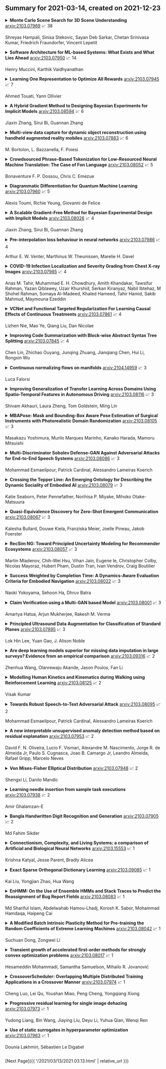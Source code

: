 ## Summary for 2021-03-14, created on 2021-12-23


<details><summary><b>Monte Carlo Scene Search for 3D Scene Understanding</b>
<a href="https://arxiv.org/abs/2103.07969">arxiv:2103.07969</a>
&#x1F4C8; 38 <br>
<p>Shreyas Hampali, Sinisa Stekovic, Sayan Deb Sarkar, Chetan Srinivasa Kumar, Friedrich Fraundorfer, Vincent Lepetit</p></summary>
<p>

**Abstract:** We explore how a general AI algorithm can be used for 3D scene understanding to reduce the need for training data. More exactly, we propose a modification of the Monte Carlo Tree Search (MCTS) algorithm to retrieve objects and room layouts from noisy RGB-D scans. While MCTS was developed as a game-playing algorithm, we show it can also be used for complex perception problems. Our adapted MCTS algorithm has few easy-to-tune hyperparameters and can optimise general losses. We use it to optimise the posterior probability of objects and room layout hypotheses given the RGB-D data. This results in an analysis-by-synthesis approach that explores the solution space by rendering the current solution and comparing it to the RGB-D observations. To perform this exploration even more efficiently, we propose simple changes to the standard MCTS' tree construction and exploration policy. We demonstrate our approach on the ScanNet dataset. Our method often retrieves configurations that are better than some manual annotations, especially on layouts.

</p>
</details>

<details><summary><b>Software Architecture for ML-based Systems: What Exists and What Lies Ahead</b>
<a href="https://arxiv.org/abs/2103.07950">arxiv:2103.07950</a>
&#x1F4C8; 14 <br>
<p>Henry Muccini, Karthik Vaidhyanathan</p></summary>
<p>

**Abstract:** The increasing usage of machine learning (ML) coupled with the software architectural challenges of the modern era has resulted in two broad research areas: i) software architecture for ML-based systems, which focuses on developing architectural techniques for better developing ML-based software systems, and ii) ML for software architectures, which focuses on developing ML techniques to better architect traditional software systems. In this work, we focus on the former side of the spectrum with a goal to highlight the different architecting practices that exist in the current scenario for architecting ML-based software systems. We identify four key areas of software architecture that need the attention of both the ML and software practitioners to better define a standard set of practices for architecting ML-based software systems. We base these areas in light of our experience in architecting an ML-based software system for solving queuing challenges in one of the largest museums in Italy.

</p>
</details>

<details><summary><b>Learning One Representation to Optimize All Rewards</b>
<a href="https://arxiv.org/abs/2103.07945">arxiv:2103.07945</a>
&#x1F4C8; 7 <br>
<p>Ahmed Touati, Yann Ollivier</p></summary>
<p>

**Abstract:** We introduce the forward-backward (FB) representation of the dynamics of a reward-free Markov decision process. It provides explicit near-optimal policies for any reward specified a posteriori. During an unsupervised phase, we use reward-free interactions with the environment to learn two representations via off-the-shelf deep learning methods and temporal difference (TD) learning. In the test phase, a reward representation is estimated either from observations or an explicit reward description (e.g., a target state). The optimal policy for that reward is directly obtained from these representations, with no planning. We assume access to an exploration scheme or replay buffer for the first phase.
  The corresponding unsupervised loss is well-principled: if training is perfect, the policies obtained are provably optimal for any reward function. With imperfect training, the sub-optimality is proportional to the unsupervised approximation error. The FB representation learns long-range relationships between states and actions, via a predictive occupancy map, without having to synthesize states as in model-based approaches.
  This is a step towards learning controllable agents in arbitrary black-box stochastic environments. This approach compares well to goal-oriented RL algorithms on discrete and continuous mazes, pixel-based MsPacman, and the FetchReach virtual robot arm. We also illustrate how the agent can immediately adapt to new tasks beyond goal-oriented RL.

</p>
</details>

<details><summary><b>A Hybrid Gradient Method to Designing Bayesian Experiments for Implicit Models</b>
<a href="https://arxiv.org/abs/2103.08594">arxiv:2103.08594</a>
&#x1F4C8; 6 <br>
<p>Jiaxin Zhang, Sirui Bi, Guannan Zhang</p></summary>
<p>

**Abstract:** Bayesian experimental design (BED) aims at designing an experiment to maximize the information gathering from the collected data. The optimal design is usually achieved by maximizing the mutual information (MI) between the data and the model parameters. When the analytical expression of the MI is unavailable, e.g., having implicit models with intractable data distributions, a neural network-based lower bound of the MI was recently proposed and a gradient ascent method was used to maximize the lower bound. However, the approach in Kleinegesse et al., 2020 requires a pathwise sampling path to compute the gradient of the MI lower bound with respect to the design variables, and such a pathwise sampling path is usually inaccessible for implicit models. In this work, we propose a hybrid gradient approach that leverages recent advances in variational MI estimator and evolution strategies (ES) combined with black-box stochastic gradient ascent (SGA) to maximize the MI lower bound. This allows the design process to be achieved through a unified scalable procedure for implicit models without sampling path gradients. Several experiments demonstrate that our approach significantly improves the scalability of BED for implicit models in high-dimensional design space.

</p>
</details>

<details><summary><b>Multi-view data capture for dynamic object reconstruction using handheld augmented reality mobiles</b>
<a href="https://arxiv.org/abs/2103.07883">arxiv:2103.07883</a>
&#x1F4C8; 6 <br>
<p>M. Bortolon, L. Bazzanella, F. Poiesi</p></summary>
<p>

**Abstract:** We propose a system to capture nearly-synchronous frame streams from multiple and moving handheld mobiles that is suitable for dynamic object 3D reconstruction. Each mobile executes Simultaneous Localisation and Mapping on-board to estimate its pose, and uses a wireless communication channel to send or receive synchronisation triggers. Our system can harvest frames and mobile poses in real time using a decentralised triggering strategy and a data-relay architecture that can be deployed either at the Edge or in the Cloud. We show the effectiveness of our system by employing it for 3D skeleton and volumetric reconstructions. Our triggering strategy achieves equal performance to that of an NTP-based synchronisation approach, but offers higher flexibility, as it can be adjusted online based on application needs. We created a challenging new dataset, namely 4DM, that involves six handheld augmented reality mobiles recording an actor performing sports actions outdoors. We validate our system on 4DM, analyse its strengths and limitations, and compare its modules with alternative ones.

</p>
</details>

<details><summary><b>Crowdsourced Phrase-Based Tokenization for Low-Resourced Neural Machine Translation: The Case of Fon Language</b>
<a href="https://arxiv.org/abs/2103.08052">arxiv:2103.08052</a>
&#x1F4C8; 5 <br>
<p>Bonaventure F. P. Dossou, Chris C. Emezue</p></summary>
<p>

**Abstract:** Building effective neural machine translation (NMT) models for very low-resourced and morphologically rich African indigenous languages is an open challenge. Besides the issue of finding available resources for them, a lot of work is put into preprocessing and tokenization. Recent studies have shown that standard tokenization methods do not always adequately deal with the grammatical, diacritical, and tonal properties of some African languages. That, coupled with the extremely low availability of training samples, hinders the production of reliable NMT models. In this paper, using Fon language as a case study, we revisit standard tokenization methods and introduce Word-Expressions-Based (WEB) tokenization, a human-involved super-words tokenization strategy to create a better representative vocabulary for training. Furthermore, we compare our tokenization strategy to others on the Fon-French and French-Fon translation tasks.

</p>
</details>

<details><summary><b>Diagrammatic Differentiation for Quantum Machine Learning</b>
<a href="https://arxiv.org/abs/2103.07960">arxiv:2103.07960</a>
&#x1F4C8; 5 <br>
<p>Alexis Toumi, Richie Yeung, Giovanni de Felice</p></summary>
<p>

**Abstract:** We introduce diagrammatic differentiation for tensor calculus by generalising the dual number construction from rigs to monoidal categories. Applying this to ZX diagrams, we show how to calculate diagrammatically the gradient of a linear map with respect to a phase parameter. For diagrams of parametrised quantum circuits, we get the well-known parameter-shift rule at the basis of many variational quantum algorithms. We then extend our method to the automatic differentation of hybrid classical-quantum circuits, using diagrams with bubbles to encode arbitrary non-linear operators. Moreover, diagrammatic differentiation comes with an open-source implementation in DisCoPy, the Python library for monoidal categories. Diagrammatic gradients of classical-quantum circuits can then be simplified using the PyZX library and executed on quantum hardware via the tket compiler. This opens the door to many practical applications harnessing both the structure of string diagrams and the computational power of quantum machine learning.

</p>
</details>

<details><summary><b>A Scalable Gradient-Free Method for Bayesian Experimental Design with Implicit Models</b>
<a href="https://arxiv.org/abs/2103.08026">arxiv:2103.08026</a>
&#x1F4C8; 4 <br>
<p>Jiaxin Zhang, Sirui Bi, Guannan Zhang</p></summary>
<p>

**Abstract:** Bayesian experimental design (BED) is to answer the question that how to choose designs that maximize the information gathering. For implicit models, where the likelihood is intractable but sampling is possible, conventional BED methods have difficulties in efficiently estimating the posterior distribution and maximizing the mutual information (MI) between data and parameters. Recent work proposed the use of gradient ascent to maximize a lower bound on MI to deal with these issues. However, the approach requires a sampling path to compute the pathwise gradient of the MI lower bound with respect to the design variables, and such a pathwise gradient is usually inaccessible for implicit models. In this paper, we propose a novel approach that leverages recent advances in stochastic approximate gradient ascent incorporated with a smoothed variational MI estimator for efficient and robust BED. Without the necessity of pathwise gradients, our approach allows the design process to be achieved through a unified procedure with an approximate gradient for implicit models. Several experiments show that our approach outperforms baseline methods, and significantly improves the scalability of BED in high-dimensional problems.

</p>
</details>

<details><summary><b>Pre-interpolation loss behaviour in neural networks</b>
<a href="https://arxiv.org/abs/2103.07986">arxiv:2103.07986</a>
&#x1F4C8; 4 <br>
<p>Arthur E. W. Venter, Marthinus W. Theunissen, Marelie H. Davel</p></summary>
<p>

**Abstract:** When training neural networks as classifiers, it is common to observe an increase in average test loss while still maintaining or improving the overall classification accuracy on the same dataset. In spite of the ubiquity of this phenomenon, it has not been well studied and is often dismissively attributed to an increase in borderline correct classifications. We present an empirical investigation that shows how this phenomenon is actually a result of the differential manner by which test samples are processed. In essence: test loss does not increase overall, but only for a small minority of samples. Large representational capacities allow losses to decrease for the vast majority of test samples at the cost of extreme increases for others. This effect seems to be mainly caused by increased parameter values relating to the correctly processed sample features. Our findings contribute to the practical understanding of a common behaviour of deep neural networks. We also discuss the implications of this work for network optimisation and generalisation.

</p>
</details>

<details><summary><b>COVID-19 Infection Localization and Severity Grading from Chest X-ray Images</b>
<a href="https://arxiv.org/abs/2103.07985">arxiv:2103.07985</a>
&#x1F4C8; 4 <br>
<p>Anas M. Tahir, Muhammad E. H. Chowdhury, Amith Khandakar, Tawsifur Rahman, Yazan Qiblawey, Uzair Khurshid, Serkan Kiranyaz, Nabil Ibtehaz, M Shohel Rahman, Somaya Al-Madeed, Khaled Hameed, Tahir Hamid, Sakib Mahmud, Maymouna Ezeddin</p></summary>
<p>

**Abstract:** Coronavirus disease 2019 (COVID-19) has been the main agenda of the whole world, since it came into sight in December 2019 as it has significantly affected the world economy and healthcare system. Given the effects of COVID-19 on pulmonary tissues, chest radiographic imaging has become a necessity for screening and monitoring the disease. Numerous studies have proposed Deep Learning approaches for the automatic diagnosis of COVID-19. Although these methods achieved astonishing performance in detection, they have used limited chest X-ray (CXR) repositories for evaluation, usually with a few hundred COVID-19 CXR images only. Thus, such data scarcity prevents reliable evaluation with the potential of overfitting. In addition, most studies showed no or limited capability in infection localization and severity grading of COVID-19 pneumonia. In this study, we address this urgent need by proposing a systematic and unified approach for lung segmentation and COVID-19 localization with infection quantification from CXR images. To accomplish this, we have constructed the largest benchmark dataset with 33,920 CXR images, including 11,956 COVID-19 samples, where the annotation of ground-truth lung segmentation masks is performed on CXRs by a novel human-machine collaborative approach. An extensive set of experiments was performed using the state-of-the-art segmentation networks, U-Net, U-Net++, and Feature Pyramid Networks (FPN). The developed network, after an extensive iterative process, reached a superior performance for lung region segmentation with Intersection over Union (IoU) of 96.11% and Dice Similarity Coefficient (DSC) of 97.99%. Furthermore, COVID-19 infections of various shapes and types were reliably localized with 83.05% IoU and 88.21% DSC. Finally, the proposed approach has achieved an outstanding COVID-19 detection performance with both sensitivity and specificity values above 99%.

</p>
</details>

<details><summary><b>VCNet and Functional Targeted Regularization For Learning Causal Effects of Continuous Treatments</b>
<a href="https://arxiv.org/abs/2103.07861">arxiv:2103.07861</a>
&#x1F4C8; 4 <br>
<p>Lizhen Nie, Mao Ye, Qiang Liu, Dan Nicolae</p></summary>
<p>

**Abstract:** Motivated by the rising abundance of observational data with continuous treatments, we investigate the problem of estimating the average dose-response curve (ADRF). Available parametric methods are limited in their model space, and previous attempts in leveraging neural network to enhance model expressiveness relied on partitioning continuous treatment into blocks and using separate heads for each block; this however produces in practice discontinuous ADRFs. Therefore, the question of how to adapt the structure and training of neural network to estimate ADRFs remains open. This paper makes two important contributions. First, we propose a novel varying coefficient neural network (VCNet) that improves model expressiveness while preserving continuity of the estimated ADRF. Second, to improve finite sample performance, we generalize targeted regularization to obtain a doubly robust estimator of the whole ADRF curve.

</p>
</details>

<details><summary><b>Improving Code Summarization with Block-wise Abstract Syntax Tree Splitting</b>
<a href="https://arxiv.org/abs/2103.07845">arxiv:2103.07845</a>
&#x1F4C8; 4 <br>
<p>Chen Lin, Zhichao Ouyang, Junqing Zhuang, Jianqiang Chen, Hui Li, Rongxin Wu</p></summary>
<p>

**Abstract:** Automatic code summarization frees software developers from the heavy burden of manual commenting and benefits software development and maintenance. Abstract Syntax Tree (AST), which depicts the source code's syntactic structure, has been incorporated to guide the generation of code summaries. However, existing AST based methods suffer from the difficulty of training and generate inadequate code summaries. In this paper, we present the Block-wise Abstract Syntax Tree Splitting method (BASTS for short), which fully utilizes the rich tree-form syntax structure in ASTs, for improving code summarization. BASTS splits the code of a method based on the blocks in the dominator tree of the Control Flow Graph, and generates a split AST for each code split. Each split AST is then modeled by a Tree-LSTM using a pre-training strategy to capture local non-linear syntax encoding. The learned syntax encoding is combined with code encoding, and fed into Transformer to generate high-quality code summaries. Comprehensive experiments on benchmarks have demonstrated that BASTS significantly outperforms state-of-the-art approaches in terms of various evaluation metrics. To facilitate reproducibility, our implementation is available at https://github.com/XMUDM/BASTS.

</p>
</details>

<details><summary><b>Continuous normalizing flows on manifolds</b>
<a href="https://arxiv.org/abs/2104.14959">arxiv:2104.14959</a>
&#x1F4C8; 3 <br>
<p>Luca Falorsi</p></summary>
<p>

**Abstract:** Normalizing flows are a powerful technique for obtaining reparameterizable samples from complex multimodal distributions. Unfortunately, current approaches are only available for the most basic geometries and fall short when the underlying space has a nontrivial topology, limiting their applicability for most real-world data. Using fundamental ideas from differential geometry and geometric control theory, we describe how the recently introduced Neural ODEs and continuous normalizing flows can be extended to arbitrary smooth manifolds. We propose a general methodology for parameterizing vector fields on these spaces and demonstrate how gradient-based learning can be performed. Additionally, we provide a scalable unbiased estimator for the divergence in this generalized setting. Experiments on a diverse selection of spaces empirically showcase the defined framework's ability to obtain reparameterizable samples from complex distributions.

</p>
</details>

<details><summary><b>Improving Generalization of Transfer Learning Across Domains Using Spatio-Temporal Features in Autonomous Driving</b>
<a href="https://arxiv.org/abs/2103.08116">arxiv:2103.08116</a>
&#x1F4C8; 3 <br>
<p>Shivam Akhauri, Laura Zheng, Tom Goldstein, Ming Lin</p></summary>
<p>

**Abstract:** Practical learning-based autonomous driving models must be capable of generalizing learned behaviors from simulated to real domains, and from training data to unseen domains with unusual image properties. In this paper, we investigate transfer learning methods that achieve robustness to domain shifts by taking advantage of the invariance of spatio-temporal features across domains. In this paper, we propose a transfer learning method to improve generalization across domains via transfer of spatio-temporal features and salient data augmentation. Our model uses a CNN-LSTM network with Inception modules for image feature extraction. Our method runs in two phases: Phase 1 involves training on source domain data, while Phase 2 performs training on target domain data that has been supplemented by feature maps generated using the Phase 1 model. Our model significantly improves performance in unseen test cases for both simulation-to-simulation transfer as well as simulation-to-real transfer by up to +37.3\% in test accuracy and up to +40.8\% in steering angle prediction, compared to other SOTA methods across multiple datasets.

</p>
</details>

<details><summary><b>MBAPose: Mask and Bounding-Box Aware Pose Estimation of Surgical Instruments with Photorealistic Domain Randomization</b>
<a href="https://arxiv.org/abs/2103.08105">arxiv:2103.08105</a>
&#x1F4C8; 3 <br>
<p>Masakazu Yoshimura, Murilo Marques Marinho, Kanako Harada, Mamoru Mitsuishi</p></summary>
<p>

**Abstract:** Surgical robots are controlled using a priori models based on robots' geometric parameters, which are calibrated before the surgical procedure. One of the challenges in using robots in real surgical settings is that parameters change over time, consequently deteriorating control accuracy. In this context, our group has been investigating online calibration strategies without added sensors. In one step toward that goal, we have developed an algorithm to estimate the pose of the instruments' shafts in endoscopic images. In this study, we build upon that earlier work and propose a new framework to more precisely estimate the pose of a rigid surgical instrument. Our strategy is based on a novel pose estimation model called MBAPose and the use of synthetic training data. Our experiments demonstrated an improvement of 21 % for translation error and 26 % for orientation error on synthetic test data with respect to our previous work. Results with real test data provide a baseline for further research.

</p>
</details>

<details><summary><b>Multi-Discriminator Sobolev Defense-GAN Against Adversarial Attacks for End-to-End Speech Systems</b>
<a href="https://arxiv.org/abs/2103.08086">arxiv:2103.08086</a>
&#x1F4C8; 3 <br>
<p>Mohammad Esmaeilpour, Patrick Cardinal, Alessandro Lameiras Koerich</p></summary>
<p>

**Abstract:** This paper introduces a defense approach against end-to-end adversarial attacks developed for cutting-edge speech-to-text systems. The proposed defense algorithm has four major steps. First, we represent speech signals with 2D spectrograms using the short-time Fourier transform. Second, we iteratively find a safe vector using a spectrogram subspace projection operation. This operation minimizes the chordal distance adjustment between spectrograms with an additional regularization term. Third, we synthesize a spectrogram with such a safe vector using a novel GAN architecture trained with Sobolev integral probability metric. To improve the model's performance in terms of stability and the total number of learned modes, we impose an additional constraint on the generator network. Finally, we reconstruct the signal from the synthesized spectrogram and the Griffin-Lim phase approximation technique. We evaluate the proposed defense approach against six strong white and black-box adversarial attacks benchmarked on DeepSpeech, Kaldi, and Lingvo models. Our experimental results show that our algorithm outperforms other state-of-the-art defense algorithms both in terms of accuracy and signal quality.

</p>
</details>

<details><summary><b>Crossing the Tepper Line: An Emerging Ontology for Describing the Dynamic Sociality of Embodied AI</b>
<a href="https://arxiv.org/abs/2103.08079">arxiv:2103.08079</a>
&#x1F4C8; 3 <br>
<p>Katie Seaborn, Peter Pennefather, Norihisa P. Miyake, Mihoko Otake-Matsuura</p></summary>
<p>

**Abstract:** Artificial intelligences (AI) are increasingly being embodied and embedded in the world to carry out tasks and support decision-making with and for people. Robots, recommender systems, voice assistants, virtual humans - do these disparate types of embodied AI have something in common? Here we show how they can manifest as "socially embodied AI." We define this as the state that embodied AI "circumstantially" take on within interactive contexts when perceived as both social and agentic by people. We offer a working ontology that describes how embodied AI can dynamically transition into socially embodied AI. We propose an ontological heuristic for describing the threshold: the Tepper line. We reinforce our theoretical work with expert insights from a card sort workshop. We end with two case studies to illustrate the dynamic and contextual nature of this heuristic.

</p>
</details>

<details><summary><b>Quasi-Equivalence Discovery for Zero-Shot Emergent Communication</b>
<a href="https://arxiv.org/abs/2103.08067">arxiv:2103.08067</a>
&#x1F4C8; 3 <br>
<p>Kalesha Bullard, Douwe Kiela, Franziska Meier, Joelle Pineau, Jakob Foerster</p></summary>
<p>

**Abstract:** Effective communication is an important skill for enabling information exchange in multi-agent settings and emergent communication is now a vibrant field of research, with common settings involving discrete cheap-talk channels. Since, by definition, these settings involve arbitrary encoding of information, typically they do not allow for the learned protocols to generalize beyond training partners. In contrast, in this work, we present a novel problem setting and the Quasi-Equivalence Discovery (QED) algorithm that allows for zero-shot coordination (ZSC), i.e., discovering protocols that can generalize to independently trained agents. Real world problem settings often contain costly communication channels, e.g., robots have to physically move their limbs, and a non-uniform distribution over intents. We show that these two factors lead to unique optimal ZSC policies in referential games, where agents use the energy cost of the messages to communicate intent. Other-Play was recently introduced for learning optimal ZSC policies, but requires prior access to the symmetries of the problem. Instead, QED can iteratively discovers the symmetries in this setting and converges to the optimal ZSC policy.

</p>
</details>

<details><summary><b>RecSim NG: Toward Principled Uncertainty Modeling for Recommender Ecosystems</b>
<a href="https://arxiv.org/abs/2103.08057">arxiv:2103.08057</a>
&#x1F4C8; 3 <br>
<p>Martin Mladenov, Chih-Wei Hsu, Vihan Jain, Eugene Ie, Christopher Colby, Nicolas Mayoraz, Hubert Pham, Dustin Tran, Ivan Vendrov, Craig Boutilier</p></summary>
<p>

**Abstract:** The development of recommender systems that optimize multi-turn interaction with users, and model the interactions of different agents (e.g., users, content providers, vendors) in the recommender ecosystem have drawn increasing attention in recent years. Developing and training models and algorithms for such recommenders can be especially difficult using static datasets, which often fail to offer the types of counterfactual predictions needed to evaluate policies over extended horizons. To address this, we develop RecSim NG, a probabilistic platform for the simulation of multi-agent recommender systems. RecSim NG is a scalable, modular, differentiable simulator implemented in Edward2 and TensorFlow. It offers: a powerful, general probabilistic programming language for agent-behavior specification; tools for probabilistic inference and latent-variable model learning, backed by automatic differentiation and tracing; and a TensorFlow-based runtime for running simulations on accelerated hardware. We describe RecSim NG and illustrate how it can be used to create transparent, configurable, end-to-end models of a recommender ecosystem, complemented by a small set of simple use cases that demonstrate how RecSim NG can help both researchers and practitioners easily develop and train novel algorithms for recommender systems.

</p>
</details>

<details><summary><b>Success Weighted by Completion Time: A Dynamics-Aware Evaluation Criteria for Embodied Navigation</b>
<a href="https://arxiv.org/abs/2103.08022">arxiv:2103.08022</a>
&#x1F4C8; 3 <br>
<p>Naoki Yokoyama, Sehoon Ha, Dhruv Batra</p></summary>
<p>

**Abstract:** We present Success weighted by Completion Time (SCT), a new metric for evaluating navigation performance for mobile robots. Several related works on navigation have used Success weighted by Path Length (SPL) as the primary method of evaluating the path an agent makes to a goal location, but SPL is limited in its ability to properly evaluate agents with complex dynamics. In contrast, SCT explicitly takes the agent's dynamics model into consideration, and aims to accurately capture how well the agent has approximated the fastest navigation behavior afforded by its dynamics. While several embodied navigation works use point-turn dynamics, we focus on unicycle-cart dynamics for our agent, which better exemplifies the dynamics model of popular mobile robotics platforms (e.g., LoCoBot, TurtleBot, Fetch, etc.). We also present RRT*-Unicycle, an algorithm for unicycle dynamics that estimates the fastest collision-free path and completion time from a starting pose to a goal location in an environment containing obstacles. We experiment with deep reinforcement learning and reward shaping to train and compare the navigation performance of agents with different dynamics models. In evaluating these agents, we show that in contrast to SPL, SCT is able to capture the advantages in navigation speed a unicycle model has over a simpler point-turn model of dynamics. Lastly, we show that we can successfully deploy our trained models and algorithms outside of simulation in the real world. We embody our agents in an real robot to navigate an apartment, and show that they can generalize in a zero-shot manner.

</p>
</details>

<details><summary><b>Claim Verification using a Multi-GAN based Model</b>
<a href="https://arxiv.org/abs/2103.08001">arxiv:2103.08001</a>
&#x1F4C8; 3 <br>
<p>Amartya Hatua, Arjun Mukherjee, Rakesh M. Verma</p></summary>
<p>

**Abstract:** This article describes research on claim verification carried out using a multiple GAN-based model. The proposed model consists of three pairs of generators and discriminators. The generator and discriminator pairs are responsible for generating synthetic data for supported and refuted claims and claim labels. A theoretical discussion about the proposed model is provided to validate the equilibrium state of the model. The proposed model is applied to the FEVER dataset, and a pre-trained language model is used for the input text data. The synthetically generated data helps to gain information which helps the model to perform better than state of the art models and other standard classifiers.

</p>
</details>

<details><summary><b>Principled Ultrasound Data Augmentation for Classification of Standard Planes</b>
<a href="https://arxiv.org/abs/2103.07895">arxiv:2103.07895</a>
&#x1F4C8; 3 <br>
<p>Lok Hin Lee, Yuan Gao, J. Alison Noble</p></summary>
<p>

**Abstract:** Deep learning models with large learning capacities often overfit to medical imaging datasets. This is because training sets are often relatively small due to the significant time and financial costs incurred in medical data acquisition and labelling. Data augmentation is therefore often used to expand the availability of training data and to increase generalization. However, augmentation strategies are often chosen on an ad-hoc basis without justification. In this paper, we present an augmentation policy search method with the goal of improving model classification performance. We include in the augmentation policy search additional transformations that are often used in medical image analysis and evaluate their performance. In addition, we extend the augmentation policy search to include non-linear mixed-example data augmentation strategies. Using these learned policies, we show that principled data augmentation for medical image model training can lead to significant improvements in ultrasound standard plane detection, with an an average F1-score improvement of 7.0% overall over naive data augmentation strategies in ultrasound fetal standard plane classification. We find that the learned representations of ultrasound images are better clustered and defined with optimized data augmentation.

</p>
</details>

<details><summary><b>Are deep learning models superior for missing data imputation in large surveys? Evidence from an empirical comparison</b>
<a href="https://arxiv.org/abs/2103.09316">arxiv:2103.09316</a>
&#x1F4C8; 2 <br>
<p>Zhenhua Wang, Olanrewaju Akande, Jason Poulos, Fan Li</p></summary>
<p>

**Abstract:** Multiple imputation (MI) is the state-of-the-art approach for dealing with missing data arising from non-response in sample surveys. Multiple imputation by chained equations (MICE) is the most widely used MI method, but it lacks theoretical foundation and is computationally intensive. Recently, MI methods based on deep learning models have been developed with encouraging results in small studies. However, there has been limited research on systematically evaluating their performance in realistic settings comparing to MICE, particularly in large-scale surveys. This paper provides a general framework for using simulations based on real survey data and several performance metrics to compare MI methods. We conduct extensive simulation studies based on the American Community Survey data to compare repeated sampling properties of four machine learning based MI methods: MICE with classification trees, MICE with random forests, generative adversarial imputation network, and multiple imputation using denoising autoencoders. We find the deep learning based MI methods dominate MICE in terms of computational time; however, MICE with classification trees consistently outperforms the deep learning MI methods in terms of bias, mean squared error, and coverage under a range of realistic settings.

</p>
</details>

<details><summary><b>Modelling Human Kinetics and Kinematics during Walking using Reinforcement Learning</b>
<a href="https://arxiv.org/abs/2103.08125">arxiv:2103.08125</a>
&#x1F4C8; 2 <br>
<p>Visak Kumar</p></summary>
<p>

**Abstract:** In this work, we develop an automated method to generate 3D human walking motion in simulation which is comparable to real-world human motion. At the core, our work leverages the ability of deep reinforcement learning methods to learn high-dimensional motor skills while being robust to variations in the environment dynamics. Our approach iterates between policy learning and parameter identification to match the real-world bio-mechanical human data. We present a thorough evaluation of the kinematics, kinetics and ground reaction forces generated by our learned virtual human agent. We also show that the method generalizes well across human-subjects with different kinematic structure and gait-characteristics.

</p>
</details>

<details><summary><b>Towards Robust Speech-to-Text Adversarial Attack</b>
<a href="https://arxiv.org/abs/2103.08095">arxiv:2103.08095</a>
&#x1F4C8; 2 <br>
<p>Mohammad Esmaeilpour, Patrick Cardinal, Alessandro Lameiras Koerich</p></summary>
<p>

**Abstract:** This paper introduces a novel adversarial algorithm for attacking the state-of-the-art speech-to-text systems, namely DeepSpeech, Kaldi, and Lingvo. Our approach is based on developing an extension for the conventional distortion condition of the adversarial optimization formulation using the Cramèr integral probability metric. Minimizing over this metric, which measures the discrepancies between original and adversarial samples' distributions, contributes to crafting signals very close to the subspace of legitimate speech recordings. This helps to yield more robust adversarial signals against playback over-the-air without employing neither costly expectation over transformation operations nor static room impulse response simulations. Our approach outperforms other targeted and non-targeted algorithms in terms of word error rate and sentence-level-accuracy with competitive performance on the crafted adversarial signals' quality. Compared to seven other strong white and black-box adversarial attacks, our proposed approach is considerably more resilient against multiple consecutive playbacks over-the-air, corroborating its higher robustness in noisy environments.

</p>
</details>

<details><summary><b>A new interpretable unsupervised anomaly detection method based on residual explanation</b>
<a href="https://arxiv.org/abs/2103.07953">arxiv:2103.07953</a>
&#x1F4C8; 2 <br>
<p>David F. N. Oliveira, Lucio F. Vismari, Alexandre M. Nascimento, Jorge R. de Almeida Jr, Paulo S. Cugnasca, Joao B. Camargo Jr, Leandro Almeida, Rafael Gripp, Marcelo Neves</p></summary>
<p>

**Abstract:** Despite the superior performance in modeling complex patterns to address challenging problems, the black-box nature of Deep Learning (DL) methods impose limitations to their application in real-world critical domains. The lack of a smooth manner for enabling human reasoning about the black-box decisions hinder any preventive action to unexpected events, in which may lead to catastrophic consequences. To tackle the unclearness from black-box models, interpretability became a fundamental requirement in DL-based systems, leveraging trust and knowledge by providing ways to understand the model's behavior. Although a current hot topic, further advances are still needed to overcome the existing limitations of the current interpretability methods in unsupervised DL-based models for Anomaly Detection (AD). Autoencoders (AE) are the core of unsupervised DL-based for AD applications, achieving best-in-class performance. However, due to their hybrid aspect to obtain the results (by requiring additional calculations out of network), only agnostic interpretable methods can be applied to AE-based AD. These agnostic methods are computationally expensive to process a large number of parameters. In this paper we present the RXP (Residual eXPlainer), a new interpretability method to deal with the limitations for AE-based AD in large-scale systems. It stands out for its implementation simplicity, low computational cost and deterministic behavior, in which explanations are obtained through the deviation analysis of reconstructed input features. In an experiment using data from a real heavy-haul railway line, the proposed method achieved superior performance compared to SHAP, demonstrating its potential to support decision making in large scale critical systems.

</p>
</details>

<details><summary><b>Von Mises-Fisher Elliptical Distribution</b>
<a href="https://arxiv.org/abs/2103.07948">arxiv:2103.07948</a>
&#x1F4C8; 2 <br>
<p>Shengxi Li, Danilo Mandic</p></summary>
<p>

**Abstract:** A large class of modern probabilistic learning systems assumes symmetric distributions, however, real-world data tend to obey skewed distributions and are thus not always adequately modelled through symmetric distributions. To address this issue, elliptical distributions are increasingly used to generalise symmetric distributions, and further improvements to skewed elliptical distributions have recently attracted much attention. However, existing approaches are either hard to estimate or have complicated and abstract representations. To this end, we propose to employ the von-Mises-Fisher (vMF) distribution to obtain an explicit and simple probability representation of the skewed elliptical distribution. This is shown not only to allow us to deal with non-symmetric learning systems, but also to provide a physically meaningful way of generalising skewed distributions. For rigour, our extension is proved to share important and desirable properties with its symmetric counterpart. We also demonstrate that the proposed vMF distribution is both easy to generate and stable to estimate, both theoretically and through examples.

</p>
</details>

<details><summary><b>Learning needle insertion from sample task executions</b>
<a href="https://arxiv.org/abs/2103.07938">arxiv:2103.07938</a>
&#x1F4C8; 2 <br>
<p>Amir Ghalamzan-E</p></summary>
<p>

**Abstract:** Automating a robotic task, e.g., robotic suturing can be very complex and time-consuming. Learning a task model to autonomously perform the task is invaluable making the technology, robotic surgery, accessible for a wider community. The data of robotic surgery can be easily logged where the collected data can be used to learn task models. This will result in reduced time and cost of robotic surgery in which a surgeon can supervise the robot operation or give high-level commands instead of low-level control of the tools. We present a data-set of needle insertion in soft tissue with two arms where Arm 1 inserts the needle into the tissue and Arm 2 actively manipulate the soft tissue to ensure the desired and actual exit points are the same. This is important in real-surgery because suturing without active manipulation of tissue may yield failure of the suturing as the stitch may not grip enough tissue to resist the force applied for the suturing. We present a needle insertion dataset including 60 successful trials recorded by 3 pair of stereo cameras. Moreover, we present Deep-robot Learning from Demonstrations that predicts the desired state of the robot at the time step after t (which the optimal action taken at t yields) by looking at the video of the past time steps, i.e. n step time history where N is the memory time window, of the task execution. The experimental results illustrate our proposed deep model architecture is outperforming the existing methods. Although the solution is not yet ready to be deployed on a real robot, the results indicate the possibility of future development for real robot deployment.

</p>
</details>

<details><summary><b>Bangla Handwritten Digit Recognition and Generation</b>
<a href="https://arxiv.org/abs/2103.07905">arxiv:2103.07905</a>
&#x1F4C8; 2 <br>
<p>Md Fahim Sikder</p></summary>
<p>

**Abstract:** Handwritten digit or numeral recognition is one of the classical issues in the area of pattern recognition and has seen tremendous advancement because of the recent wide availability of computing resources. Plentiful works have already done on English, Arabic, Chinese, Japanese handwritten script. Some work on Bangla also have been done but there is space for development. From that angle, in this paper, an architecture has been implemented which achieved the validation accuracy of 99.44% on BHAND dataset and outperforms Alexnet and Inception V3 architecture. Beside digit recognition, digit generation is another field which has recently caught the attention of the researchers though not many works have been done in this field especially on Bangla. In this paper, a Semi-Supervised Generative Adversarial Network or SGAN has been applied to generate Bangla handwritten numerals and it successfully generated Bangla digits.

</p>
</details>

<details><summary><b>Connectionism, Complexity, and Living Systems: a comparison of Artificial and Biological Neural Networks</b>
<a href="https://arxiv.org/abs/2103.15553">arxiv:2103.15553</a>
&#x1F4C8; 1 <br>
<p>Krishna Katyal, Jesse Parent, Bradly Alicea</p></summary>
<p>

**Abstract:** While Artificial Neural Networks (ANNs) have yielded impressive results in the realm of simulated intelligent behavior, it is important to remember that they are but sparse approximations of Biological Neural Networks (BNNs). We go beyond comparison of ANNs and BNNs to introduce principles from BNNs that might guide the further development of ANNs as embodied neural models. These principles include representational complexity, complex network structure/energetics, and robust function. We then consider these principles in ways that might be implemented in the future development of ANNs. In conclusion, we consider the utility of this comparison, particularly in terms of building more robust and dynamic ANNs. This even includes constructing a morphology and sensory apparatus to create an embodied ANN, which when complemented with the organizational and functional advantages of BNNs unlocks the adaptive potential of lifelike networks.

</p>
</details>

<details><summary><b>Exact Sparse Orthogonal Dictionary Learning</b>
<a href="https://arxiv.org/abs/2103.09085">arxiv:2103.09085</a>
&#x1F4C8; 1 <br>
<p>Kai Liu, Yongjian Zhao, Hua Wang</p></summary>
<p>

**Abstract:** Over the past decade, learning a dictionary from input images for sparse modeling has been one of the topics which receive most research attention in image processing and compressed sensing. Most existing dictionary learning methods consider an over-complete dictionary, such as the K-SVD method, which may result in high mutual incoherence and therefore has a negative impact in recognition. On the other side, the sparse codes are usually optimized by adding the $\ell_0$ or $\ell_1$-norm penalty, but with no strict sparsity guarantee. In this paper, we propose an orthogonal dictionary learning model which can obtain strictly sparse codes and orthogonal dictionary with global sequence convergence guarantee. We find that our method can result in better denoising results than over-complete dictionary based learning methods, and has the additional advantage of high computation efficiency.

</p>
</details>

<details><summary><b>EnHMM: On the Use of Ensemble HMMs and Stack Traces to Predict the Reassignment of Bug Report Fields</b>
<a href="https://arxiv.org/abs/2103.08083">arxiv:2103.08083</a>
&#x1F4C8; 1 <br>
<p>Md Shariful Islam, Abdelwahab Hamou-Lhadj, Korosh K. Sabor, Mohammad Hamdaqa, Haipeng Cai</p></summary>
<p>

**Abstract:** Bug reports (BR) contain vital information that can help triaging teams prioritize and assign bugs to developers who will provide the fixes. However, studies have shown that BR fields often contain incorrect information that need to be reassigned, which delays the bug fixing process. There exist approaches for predicting whether a BR field should be reassigned or not. These studies use mainly BR descriptions and traditional machine learning algorithms (SVM, KNN, etc.). As such, they do not fully benefit from the sequential order of information in BR data, such as function call sequences in BR stack traces, which may be valuable for improving the prediction accuracy. In this paper, we propose a novel approach, called EnHMM, for predicting the reassignment of BR fields using ensemble Hidden Markov Models (HMMs), trained on stack traces. EnHMM leverages the natural ability of HMMs to represent sequential data to model the temporal order of function calls in BR stack traces. When applied to Eclipse and Gnome BR repositories, EnHMM achieves an average precision, recall, and F-measure of 54%, 76%, and 60% on Eclipse dataset and 41%, 69%, and 51% on Gnome dataset. We also found that EnHMM improves over the best single HMM by 36% for Eclipse and 76% for Gnome. Finally, when comparing EnHMM to Im.ML.KNN, a recent approach in the field, we found that the average F-measure score of EnHMM improves the average F-measure of Im.ML.KNN by 6.80% and improves the average recall of Im.ML.KNN by 36.09%. However, the average precision of EnHMM is lower than that of Im.ML.KNN (53.93% as opposed to 56.71%).

</p>
</details>

<details><summary><b>A Modified Batch Intrinsic Plasticity Method for Pre-training the Random Coefficients of Extreme Learning Machines</b>
<a href="https://arxiv.org/abs/2103.08042">arxiv:2103.08042</a>
&#x1F4C8; 1 <br>
<p>Suchuan Dong, Zongwei Li</p></summary>
<p>

**Abstract:** In extreme learning machines (ELM) the hidden-layer coefficients are randomly set and fixed, while the output-layer coefficients of the neural network are computed by a least squares method. The randomly-assigned coefficients in ELM are known to influence its performance and accuracy significantly. In this paper we present a modified batch intrinsic plasticity (modBIP) method for pre-training the random coefficients in the ELM neural networks. The current method is devised based on the same principle as the batch intrinsic plasticity (BIP) method, namely, by enhancing the information transmission in every node of the neural network. It differs from BIP in two prominent aspects. First, modBIP does not involve the activation function in its algorithm, and it can be applied with any activation function in the neural network. In contrast, BIP employs the inverse of the activation function in its construction, and requires the activation function to be invertible (or monotonic). The modBIP method can work with the often-used non-monotonic activation functions (e.g. Gaussian, swish, Gaussian error linear unit, and radial-basis type functions), with which BIP breaks down. Second, modBIP generates target samples on random intervals with a minimum size, which leads to highly accurate computation results when combined with ELM. The combined ELM/modBIP method is markedly more accurate than ELM/BIP in numerical simulations. Ample numerical experiments are presented with shallow and deep neural networks for function approximation and boundary/initial value problems with partial differential equations. They demonstrate that the combined ELM/modBIP method produces highly accurate simulation results, and that its accuracy is insensitive to the random-coefficient initializations in the neural network. This is in sharp contrast with the ELM results without pre-training of the random coefficients.

</p>
</details>

<details><summary><b>Transient growth of accelerated first-order methods for strongly convex optimization problems</b>
<a href="https://arxiv.org/abs/2103.08017">arxiv:2103.08017</a>
&#x1F4C8; 1 <br>
<p>Hesameddin Mohammadi, Samantha Samuelson, Mihailo R. Jovanović</p></summary>
<p>

**Abstract:** Optimization algorithms are increasingly being used in applications with limited time budgets. In many real-time and embedded scenarios, only a few iterations can be performed and traditional convergence metrics cannot be used to evaluate performance in these non-asymptotic regimes. In this paper, we examine the transient behavior of accelerated first-order optimization algorithms. For quadratic optimization problems, we employ tools from linear systems theory to show that transient growth arises from the presence of non-normal dynamics. We identify the existence of modes that yield an algebraic growth in early iterations and quantify the transient excursion from the optimal solution caused by these modes. For strongly convex smooth optimization problems, we utilize the theory of integral quadratic constraints to establish an upper bound on the magnitude of the transient response of Nesterov's accelerated method. We show that both the Euclidean distance between the optimization variable and the global minimizer and the rise time to the transient peak are proportional to the square root of the condition number of the problem. Finally, for problems with large condition numbers, we demonstrate tightness of the bounds that we derive up to constant factors.

</p>
</details>

<details><summary><b>CrossoverScheduler: Overlapping Multiple Distributed Training Applications in a Crossover Manner</b>
<a href="https://arxiv.org/abs/2103.07974">arxiv:2103.07974</a>
&#x1F4C8; 1 <br>
<p>Cheng Luo, Lei Qu, Youshan Miao, Peng Cheng, Yongqiang Xiong</p></summary>
<p>

**Abstract:** Distributed deep learning workloads include throughput-intensive training tasks on the GPU clusters, where the Distributed Stochastic Gradient Descent (SGD) incurs significant communication delays after backward propagation, forces workers to wait for the gradient synchronization via a centralized parameter server or directly in decentralized workers. We present CrossoverScheduler, an algorithm that enables communication cycles of a distributed training application to be filled by other applications through pipelining communication and computation. With CrossoverScheduler, the running performance of distributed training can be significantly improved without sacrificing convergence rate and network accuracy. We achieve so by introducing Crossover Synchronization which allows multiple distributed deep learning applications to time-share the same GPU alternately. The prototype of CrossoverScheduler is built and integrated with Horovod. Experiments on a variety of distributed tasks show that CrossoverScheduler achieves 20% \times speedup for image classification tasks on ImageNet dataset.

</p>
</details>

<details><summary><b>Progressive residual learning for single image dehazing</b>
<a href="https://arxiv.org/abs/2103.07973">arxiv:2103.07973</a>
&#x1F4C8; 1 <br>
<p>Yudong Liang, Bin Wang, Jiaying Liu, Deyu Li, Yuhua Qian, Wenqi Ren</p></summary>
<p>

**Abstract:** The recent physical model-free dehazing methods have achieved state-of-the-art performances. However, without the guidance of physical models, the performances degrade rapidly when applied to real scenarios due to the unavailable or insufficient data problems. On the other hand, the physical model-based methods have better interpretability but suffer from multi-objective optimizations of parameters, which may lead to sub-optimal dehazing results. In this paper, a progressive residual learning strategy has been proposed to combine the physical model-free dehazing process with reformulated scattering model-based dehazing operations, which enjoys the merits of dehazing methods in both categories. Specifically, the global atmosphere light and transmission maps are interactively optimized with the aid of accurate residual information and preliminary dehazed restorations from the initial physical model-free dehazing process. The proposed method performs favorably against the state-of-the-art methods on public dehazing benchmarks with better model interpretability and adaptivity for complex hazy data.

</p>
</details>

<details><summary><b>Use of static surrogates in hyperparameter optimization</b>
<a href="https://arxiv.org/abs/2103.07963">arxiv:2103.07963</a>
&#x1F4C8; 1 <br>
<p>Dounia Lakhmiri, Sébastien Le Digabel</p></summary>
<p>

**Abstract:** Optimizing the hyperparameters and architecture of a neural network is a long yet necessary phase in the development of any new application. This consuming process can benefit from the elaboration of strategies designed to quickly discard low quality configurations and focus on more promising candidates. This work aims at enhancing HyperNOMAD, a library that adapts a direct search derivative-free optimization algorithm to tune both the architecture and the training of a neural network simultaneously, by targeting two keys steps of its execution and exploiting cheap approximations in the form of static surrogates to trigger the early stopping of the evaluation of a configuration and the ranking of pools of candidates. These additions to HyperNOMAD are shown to improve on its resources consumption without harming the quality of the proposed solutions.

</p>
</details>


[Next Page]({{ '/2021/03/13/2021.03.13.html' | relative_url }})
